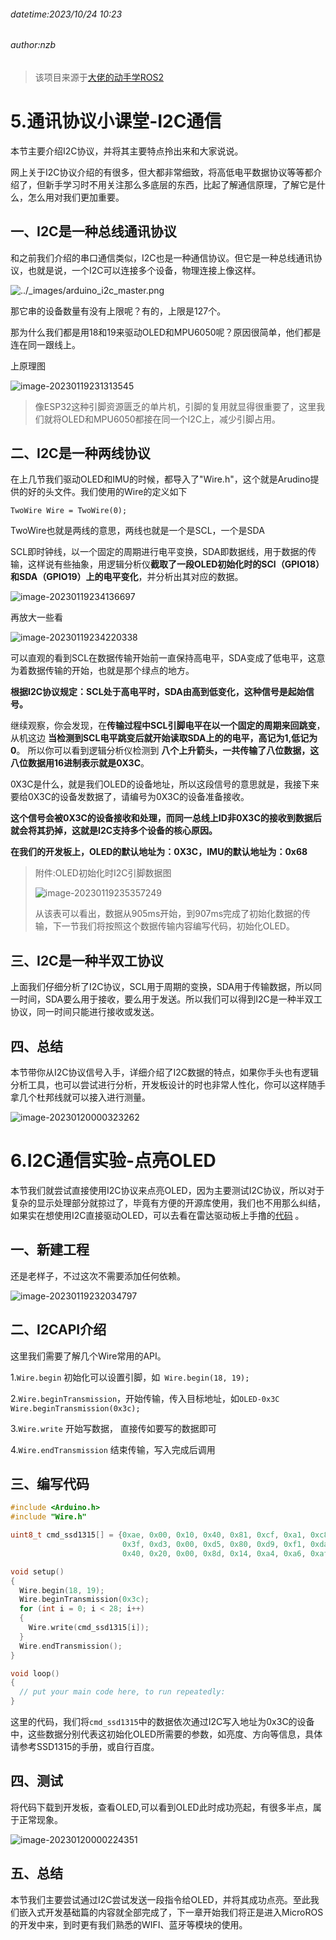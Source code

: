 ###### datetime:2023/10/24 10:23

###### author:nzb

> 该项目来源于[大佬的动手学ROS2](https://fishros.com/d2lros2)

# 5.通讯协议小课堂-I2C通信

本节主要介绍I2C协议，并将其主要特点拎出来和大家说说。

网上关于I2C协议介绍的有很多，但大都非常细致，将高低电平数据协议等等都介绍了，但新手学习时不用关注那么多底层的东西，比起了解通信原理，了解它是什么，怎么用对我们更加重要。

## 一、I2C是一种总线通讯协议

和之前我们介绍的串口通信类似，I2C也是一种通信协议。但它是一种总线通讯协议，也就是说，一个I2C可以连接多个设备，物理连接上像这样。

![../_images/arduino_i2c_master.png](imgs/arduino_i2c_master.png)

那它串的设备数量有没有上限呢？有的，上限是127个。

那为什么我们都是用18和19来驱动OLED和MPU6050呢？原因很简单，他们都是连在同一跟线上。

上原理图

![image-20230119231313545](imgs/image-20230119231313545.png)

> 像ESP32这种引脚资源匮乏的单片机，引脚的复用就显得很重要了，这里我们就将OLED和MPU6050都接在同一个I2C上，减少引脚占用。

## 二、I2C是一种两线协议

在上几节我们驱动OLED和IMU的时候，都导入了"Wire.h"，这个就是Arudino提供的好的头文件。我们使用的Wire的定义如下

```
TwoWire Wire = TwoWire(0);
```

TwoWire也就是两线的意思，两线也就是一个是SCL，一个是SDA

SCL即时钟线，以一个固定的周期进行电平变换，SDA即数据线，用于数据的传输，这样说有些抽象，用逻辑分析仪**截取了一段OLED初始化时的SCl（GPIO18）和SDA（GPIO19）上的电平变化**，并分析出其对应的数据。

![image-20230119234136697](imgs/image-20230119234136697.png)

再放大一些看

![image-20230119234220338](imgs/image-20230119234220338.png)

可以直观的看到SCL在数据传输开始前一直保持高电平，SDA变成了低电平，这意为着数据传输的开始，也就是那个绿点的地方。

**根据I2C协议规定：SCL处于高电平时，SDA由高到低变化，这种信号是起始信号。**

继续观察，你会发现，在**传输过程中SCL引脚电平在以一个固定的周期来回跳变**，从机这边 **当检测到SCL电平跳变后就开始读取SDA上的的电平，高记为1,低记为0**。 所以你可以看到逻辑分析仪检测到
**八个上升箭头，一共传输了八位数据，这八位数据用16进制表示就是0X3C**。

0X3C是什么，就是我们OLED的设备地址，所以这段信号的意思就是，我接下来要给0X3C的设备发数据了，请编号为0X3C的设备准备接收。

**这个信号会被0X3C的设备接收和处理，而同一总线上ID非0X3C的接收到数据后就会将其扔掉，这就是I2C支持多个设备的核心原因。**

**在我们的开发板上，OLED的默认地址为：0X3C，IMU的默认地址为：0x68**

> 附件:OLED初始化时I2C引脚数据图
>
> ![image-20230119235357249](imgs/image-20230119235357249.png)
>
> 从该表可以看出，数据从905ms开始，到907ms完成了初始化数据的传输，下一节我们将按照这个数据传输内容编写代码，初始化OLED。

## 三、I2C是一种半双工协议

上面我们仔细分析了I2C协议，SCL用于周期的变换，SDA用于传输数据，所以同一时间，SDA要么用于接收，要么用于发送。所以我们可以得到I2C是一种半双工协议，同一时间只能进行接收或发送。

## 四、总结

本节带你从I2C协议信号入手，详细介绍了I2C数据的特点，如果你手头也有逻辑分析工具，也可以尝试进行分析，开发板设计的时也非常人性化，你可以这样随手拿几个杜邦线就可以接入进行测量。

![image-20230120000323262](imgs/image-20230120000323262.png)

# 6.I2C通信实验-点亮OLED

本节我们就尝试直接使用I2C协议来点亮OLED，因为主要测试I2C协议，所以对于复杂的显示处理部分就掠过了，毕竟有方便的开源库使用，我们也不用那么纠结，如果实在想使用I2C直接驱动OLED，可以去看在雷达驱动板上手撸的[代码](https://github.com/fishros/fishbot-laser-control/blob/main/components/oled/oled.c)
。

## 一、新建工程

还是老样子，不过这次不需要添加任何依赖。

![image-20230119232034797](imgs/image-20230119232034797.png)

## 二、I2CAPI介绍

这里我们需要了解几个Wire常用的API。

1.`Wire.begin` 初始化可以设置引脚，如` Wire.begin(18, 19);`

2.`Wire.beginTransmission`，开始传输，传入目标地址，如`OLED-0x3C` `Wire.beginTransmission(0x3c);`

3.`Wire.write` 开始写数据， 直接传如要写的数据即可

4.`Wire.endTransmission` 结束传输，写入完成后调用

## 三、编写代码

```c++
#include <Arduino.h>
#include "Wire.h"

uint8_t cmd_ssd1315[] = {0xae, 0x00, 0x10, 0x40, 0x81, 0xcf, 0xa1, 0xc8, 0xa6, 0xa8,
                         0x3f, 0xd3, 0x00, 0xd5, 0x80, 0xd9, 0xf1, 0xda, 0x12, 0xdb,
                         0x40, 0x20, 0x00, 0x8d, 0x14, 0xa4, 0xa6, 0xaf};

void setup()
{
  Wire.begin(18, 19);
  Wire.beginTransmission(0x3c);
  for (int i = 0; i < 28; i++)
  {
    Wire.write(cmd_ssd1315[i]);
  }
  Wire.endTransmission();
}

void loop()
{
  // put your main code here, to run repeatedly:
}
```

这里的代码，我们将`cmd_ssd1315`中的数据依次通过I2C写入地址为0x3C的设备中，这些数据分别代表这初始化OLED所需要的参数，如亮度、方向等信息，具体请参考SSD1315的手册，或自行百度。

## 四、测试

将代码下载到开发板，查看OLED,可以看到OLED此时成功亮起，有很多半点，属于正常现象。

![image-20230120000224351](imgs/image-20230120000224351.png)

## 五、总结

本节我们主要尝试通过I2C尝试发送一段指令给OLED，并将其成功点亮。至此我们嵌入式开发基础篇的内容就全部完成了，下一章开始我们将正是进入MicroROS的开发中来，到时更有我们熟悉的WIFI、蓝牙等模块的使用。